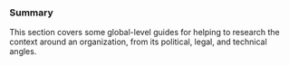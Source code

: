 ### Summary

This section covers some global-level guides for helping to research the context around an organization, from its political, legal, and technical angles. 

